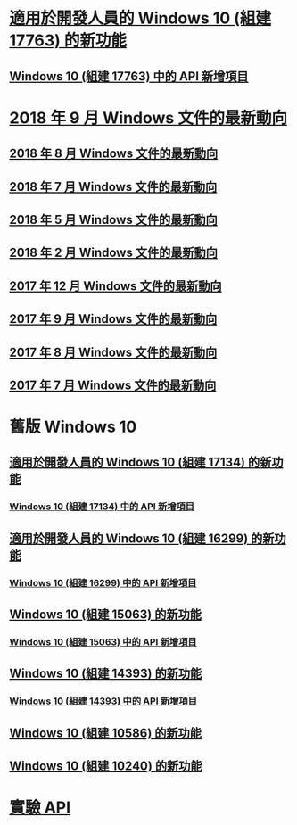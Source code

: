 # [適用於開發人員的 Windows 10 (組建 17763) 的新功能](../whats-new/windows-10-build-17763.md)
## [Windows 10 (組建 17763) 中的 API 新增項目](../whats-new/windows-10-build-17763-api-diff.md)
# [2018 年 9 月 Windows 文件的最新動向](../whats-new/windows-docs-september-2018.md)
## [2018 年 8 月 Windows 文件的最新動向](../whats-new/windows-docs-august-2018.md)
## [2018 年 7 月 Windows 文件的最新動向](../whats-new/windows-docs-july-2018.md)
## [2018 年 5 月 Windows 文件的最新動向](../whats-new/windows-docs-may-2018.md)
## [2018 年 2 月 Windows 文件的最新動向](../whats-new/windows-docs-february-2018.md)
## [2017 年 12 月 Windows 文件的最新動向](../whats-new/windows-docs-december-2017.md)
## [2017 年 9 月 Windows 文件的最新動向](../whats-new/windows-docs-september-2017.md)
## [2017 年 8 月 Windows 文件的最新動向](../whats-new/windows-docs-august-2017.md)
## [2017 年 7 月 Windows 文件的最新動向](../whats-new/windows-docs-july-2017.md)
# 舊版 Windows 10
## [適用於開發人員的 Windows 10 (組建 17134) 的新功能](../whats-new/windows-10-build-17134.md)
### [Windows 10 (組建 17134) 中的 API 新增項目](../whats-new/windows-10-build-17134-api-diff.md)
## [適用於開發人員的 Windows 10 (組建 16299) 的新功能](../whats-new/windows-10-build-16299.md)
### [Windows 10 (組建 16299) 中的 API 新增項目](../whats-new/windows-10-build-16299-api-diff.md)
## [Windows 10 (組建 15063) 的新功能](../whats-new/windows-10-build-15063.md)
### [Windows 10 (組建 15063) 中的 API 新增項目](../whats-new/windows-10-build-15063-api-diff.md)
## [Windows 10 (組建 14393) 的新功能](../whats-new/windows-10-build-14393.md)
### [Windows 10 (組建 14393) 中的 API 新增項目](../whats-new/windows-10-build-14393-api-diff.md)
## [Windows 10 (組建 10586) 的新功能](../whats-new/windows-10-build-10586.md)
## [Windows 10 (組建 10240) 的新功能](../whats-new/windows-10-build-10240.md)
# [實驗 API](../whats-new/experimental-apis.md)
